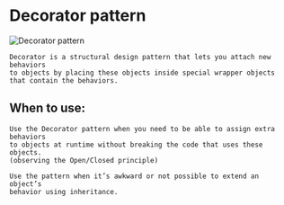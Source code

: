 # Decorator pattern
![Decorator pattern](https://cdn.lynda.com/video/158229-59-635275512798273761_338x600_thumb.jpg)
```
Decorator is a structural design pattern that lets you attach new behaviors 
to objects by placing these objects inside special wrapper objects that contain the behaviors.
```

## When to use:
```
Use the Decorator pattern when you need to be able to assign extra behaviors 
to objects at runtime without breaking the code that uses these objects.
(observing the Open/Closed principle)
```
```
Use the pattern when it’s awkward or not possible to extend an object’s 
behavior using inheritance.
```